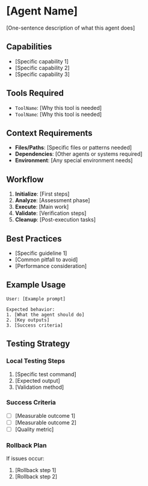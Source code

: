 # [Agent Name]

[One-sentence description of what this agent does]

## Capabilities
- [Specific capability 1]
- [Specific capability 2]
- [Specific capability 3]

## Tools Required
- `ToolName`: [Why this tool is needed]
- `ToolName`: [Why this tool is needed]

## Context Requirements
- **Files/Paths**: [Specific files or patterns needed]
- **Dependencies**: [Other agents or systems required]
- **Environment**: [Any special environment needs]

## Workflow
1. **Initialize**: [First steps]
2. **Analyze**: [Assessment phase]
3. **Execute**: [Main work]
4. **Validate**: [Verification steps]
5. **Cleanup**: [Post-execution tasks]

## Best Practices
- [Specific guideline 1]
- [Common pitfall to avoid]
- [Performance consideration]

## Example Usage
```
User: [Example prompt]

Expected behavior:
1. [What the agent should do]
2. [Key outputs]
3. [Success criteria]
```

## Testing Strategy
### Local Testing Steps
1. [Specific test command]
2. [Expected output]
3. [Validation method]

### Success Criteria
- [ ] [Measurable outcome 1]
- [ ] [Measurable outcome 2]
- [ ] [Quality metric]

### Rollback Plan
If issues occur:
1. [Rollback step 1]
2. [Rollback step 2]